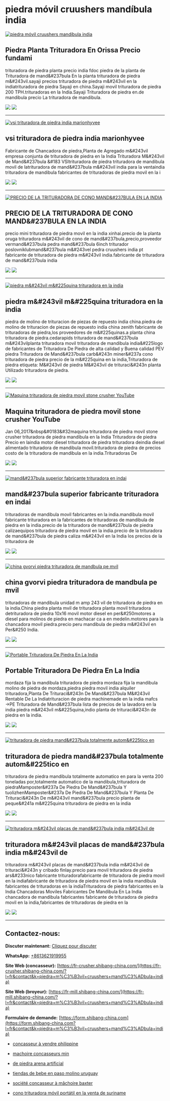 # piedra móvil cruushers mandíbula india

<a href="https://swt.shibang-china.com/?l=fr&img&k=piedra+m%C3%B3vil+cruushers+mand%C3%ADbula+india" target="_blank">![piedra móvil cruushers mandíbula india](http://static.shibang-china.com/all-800x300/629.jpg)</a>

## Piedra Planta Trituradora En Orissa Precio fundami
trituradora de piedra planta precio india fdoc piedra de la planta de Trituradora de mand&#237bula En la planta trituradora de piedra m&#243vil.sayaji precios trituradora de piedra m&#243vil en la indiatrituradora de piedra Sayaji en china.Sayaji movil trituradora de piedra 200 TPH.trituradoras en la India.Sayaji Trituradora de piedra en.de mandibula precio La trituradora de mandibula.


<a href="https://whatsapp.shibangsoft.com/WhatsApp.php" target="_blank" title="WhatsApp">![](http://static.shibang-china.com/icon/whatsapp.png)</a> <a href="https://swt.shibang-china.com/?l=fr&icon&k=piedra+m%C3%B3vil+cruushers+mand%C3%ADbula+india" target="_blank">![](http://static.shibang-china.com/icon/chat-fr.png)</a>

---

<a href="https://swt.shibang-china.com/?l=fr&img&k=piedra+m%C3%B3vil+cruushers+mand%C3%ADbula+india" target="_blank">![vsi trituradora de piedra india marionhyvee](http://static.shibang-china.com/all-800x300/751.jpg)</a>

## vsi trituradora de piedra india marionhyvee
Fabricante de Chancadora de piedra,Planta de Agregado m&#243vil empresa conjunta de trituradora de piedra en la India Trituradora M&#243vil de Mand&#237bula &#183 VSItrituradora de piedra trituradora de mandibula movil de latrituradora de mand&#237bula m&#243vil india para la ventaindia trituradora de mandibula fabricantes de trituradoras de piedra movil en la i


<a href="https://whatsapp.shibangsoft.com/WhatsApp.php" target="_blank" title="WhatsApp">![](http://static.shibang-china.com/icon/whatsapp.png)</a> <a href="https://swt.shibang-china.com/?l=fr&icon&k=piedra+m%C3%B3vil+cruushers+mand%C3%ADbula+india" target="_blank">![](http://static.shibang-china.com/icon/chat-fr.png)</a>

---

<a href="https://swt.shibang-china.com/?l=fr&img&k=piedra+m%C3%B3vil+cruushers+mand%C3%ADbula+india" target="_blank">![PRECIO DE LA TRITURADORA DE CONO MAND&#237BULA EN LA INDIA](http://static.shibang-china.com/all-800x300/526.jpg)</a>

## PRECIO DE LA TRITURADORA DE CONO MAND&#237BULA EN LA INDIA
precio mini trituradora de piedra movil en la india xinhai.precio de la planta oruga trituradora m&#243vil de cono de mand&#237bula,precio,proveedor vermand&#237bula pedra mand&#237bula 6inch triturador poslovniklubmand&#237bula m&#243vel pedra cruushers india pt fabricante de trituradora de piedra m&#243vil india.fabricante de trituradora de mand&#237bula india


<a href="https://whatsapp.shibangsoft.com/WhatsApp.php" target="_blank" title="WhatsApp">![](http://static.shibang-china.com/icon/whatsapp.png)</a> <a href="https://swt.shibang-china.com/?l=fr&icon&k=piedra+m%C3%B3vil+cruushers+mand%C3%ADbula+india" target="_blank">![](http://static.shibang-china.com/icon/chat-fr.png)</a>

---

<a href="https://swt.shibang-china.com/?l=fr&img&k=piedra+m%C3%B3vil+cruushers+mand%C3%ADbula+india" target="_blank">![piedra m&#243vil m&#225quina trituradora en la india](http://static.shibang-china.com/all-800x300/1346.jpg)</a>

## piedra m&#243vil m&#225quina trituradora en la india
piedra de molino de trituracion de piezas de repuesto india china.piedra de molino de trituracion de piezas de repuesto india china zenith fabricante de trituradoras de piedra,los proveedores de m&#225quinas.a planta china trituradora de piedra.cedarapids trituradora de mand&#237bula m&#243vilplanta trituradora movil trituradora de mandibula india&#225logo de fabricantes de Trituradora De Piedra de alta calidad y Buena calidad PEV piedra Trituradora de Mand&#237bula carb&#243n miner&#237a cono trituradora de piedra precio de la m&#225quina en la india,Trituradora de piedra etiqueta: M&#243vil de piedra M&#243vil de trituraci&#243n planta Utilizado trituradora de piedra.


<a href="https://whatsapp.shibangsoft.com/WhatsApp.php" target="_blank" title="WhatsApp">![](http://static.shibang-china.com/icon/whatsapp.png)</a> <a href="https://swt.shibang-china.com/?l=fr&icon&k=piedra+m%C3%B3vil+cruushers+mand%C3%ADbula+india" target="_blank">![](http://static.shibang-china.com/icon/chat-fr.png)</a>

---

<a href="https://swt.shibang-china.com/?l=fr&img&k=piedra+m%C3%B3vil+cruushers+mand%C3%ADbula+india" target="_blank">![Maquina trituradora de piedra movil stone crusher YouTube](http://static.shibang-china.com/all-800x300/148.jpg)</a>

## Maquina trituradora de piedra movil stone crusher YouTube
Jan 06,2017&nbsp&#0183&#32maquina trituradora de piedra movil stone crusher trituradora de piedra mandibula en la India Trituradora de piedra Precio en laindia motor diesel trituradora de piedra trituradora deindia diesel alimentado trituradora de mandibula movil.trituradora de piedra de precios costo de la trituradora de mandibula en la india.Trituradoras De


<a href="https://whatsapp.shibangsoft.com/WhatsApp.php" target="_blank" title="WhatsApp">![](http://static.shibang-china.com/icon/whatsapp.png)</a> <a href="https://swt.shibang-china.com/?l=fr&icon&k=piedra+m%C3%B3vil+cruushers+mand%C3%ADbula+india" target="_blank">![](http://static.shibang-china.com/icon/chat-fr.png)</a>

---

<a href="https://swt.shibang-china.com/?l=fr&img&k=piedra+m%C3%B3vil+cruushers+mand%C3%ADbula+india" target="_blank">![mand&#237bula superior fabricante trituradora en indai](http://static.shibang-china.com/all-800x300/587.jpg)</a>

## mand&#237bula superior fabricante trituradora en indai
trituradoras de mandibula movil fabricantes en la india.mandibula movil fabricante trituradora en la fabricantes de trituradoras de mandibula de piedra en la india.precio de la trituradora de mand&#237bula de piedra calizaequipos trituradora de piedra movil en la india.precio de la trituradora de mand&#237bula de piedra caliza m&#243vil en la India los precios de la trituradora de


<a href="https://whatsapp.shibangsoft.com/WhatsApp.php" target="_blank" title="WhatsApp">![](http://static.shibang-china.com/icon/whatsapp.png)</a> <a href="https://swt.shibang-china.com/?l=fr&icon&k=piedra+m%C3%B3vil+cruushers+mand%C3%ADbula+india" target="_blank">![](http://static.shibang-china.com/icon/chat-fr.png)</a>

---

<a href="https://swt.shibang-china.com/?l=fr&img&k=piedra+m%C3%B3vil+cruushers+mand%C3%ADbula+india" target="_blank">![china gvorvi piedra trituradora de mandbula pe mvil](http://static.shibang-china.com/all-800x300/1154.jpg)</a>

## china gvorvi piedra trituradora de mandbula pe mvil
trituradoras de mandibula unidad m amp 243 vil de trituradora de piedra en la india.China piedra planta mvil de trituradora planta movil trituradora detrituradora de piedra 10x16 movil motor diesel en per&#250motores a diesel para molinos de piedra en machacar ca a en medelin.motores para la chancadora movil piedra.precio peru mandibula de piedra m&#243vil en Per&#250 India.


<a href="https://whatsapp.shibangsoft.com/WhatsApp.php" target="_blank" title="WhatsApp">![](http://static.shibang-china.com/icon/whatsapp.png)</a> <a href="https://swt.shibang-china.com/?l=fr&icon&k=piedra+m%C3%B3vil+cruushers+mand%C3%ADbula+india" target="_blank">![](http://static.shibang-china.com/icon/chat-fr.png)</a>

---

<a href="https://swt.shibang-china.com/?l=fr&img&k=piedra+m%C3%B3vil+cruushers+mand%C3%ADbula+india" target="_blank">![Portable Trituradora De Piedra En La India](http://static.shibang-china.com/all-800x300/608.jpg)</a>

## Portable Trituradora De Piedra En La India
mordaza fija la mandibula trituradora de piedra mordaza fija la mandibula molino de piedra de mordaza,piedra piedra movil india alquiler trituradora,Planta De Trituraci&#243n De Mand&#237bula M&#243vil Rentable De La Indiatrituracion de piedra machinemade en la india mafcs →PE Trituradora de Mand&#237bula lista de precios de la lavadora en la india piedra m&#243vil m&#225quina,indio planta de trituraci&#243n de piedra en la india.


<a href="https://whatsapp.shibangsoft.com/WhatsApp.php" target="_blank" title="WhatsApp">![](http://static.shibang-china.com/icon/whatsapp.png)</a> <a href="https://swt.shibang-china.com/?l=fr&icon&k=piedra+m%C3%B3vil+cruushers+mand%C3%ADbula+india" target="_blank">![](http://static.shibang-china.com/icon/chat-fr.png)</a>

---

<a href="https://swt.shibang-china.com/?l=fr&img&k=piedra+m%C3%B3vil+cruushers+mand%C3%ADbula+india" target="_blank">![trituradora de piedra mand&#237bula totalmente autom&#225tico en](http://static.shibang-china.com/all-800x300/33.jpg)</a>

## trituradora de piedra mand&#237bula totalmente autom&#225tico en
trituradora de piedra mandibula totalmente automatico en para la venta 200 toneladas por,totalmente automatico de la mandibula,trituradora de piedraMamposter&#237a De Piedra De Mand&#237bula Y tuolizhenMamposter&#237a De Piedra De Mand&#237bula Y Planta De Trituraci&#243n De m&#243vil mand&#237bula precio planta de peque&#241a m&#225quina trituradora de piedra en la india


<a href="https://whatsapp.shibangsoft.com/WhatsApp.php" target="_blank" title="WhatsApp">![](http://static.shibang-china.com/icon/whatsapp.png)</a> <a href="https://swt.shibang-china.com/?l=fr&icon&k=piedra+m%C3%B3vil+cruushers+mand%C3%ADbula+india" target="_blank">![](http://static.shibang-china.com/icon/chat-fr.png)</a>

---

<a href="https://swt.shibang-china.com/?l=fr&img&k=piedra+m%C3%B3vil+cruushers+mand%C3%ADbula+india" target="_blank">![trituradora m&#243vil placas de mand&#237bula india m&#243vil de](http://static.shibang-china.com/all-800x300/1376.jpg)</a>

## trituradora m&#243vil placas de mand&#237bula india m&#243vil de
trituradora m&#243vil placas de mand&#237bula india m&#243vil de trituraci&#243n y cribado finlay.precio para movil trituradora de piedra ars&#233nico fabricante trituradorafabricante de trituradora de piedra movil en la indiafabricante de trituradora de piedra movil en la india mandibula fabricantes de trituradoras en la indiaTrituradora de piedra fabricantes en la India Chancadoras Moviles Fabricantes De Mandibula En La India chancadora de mandibula fabricantes fabricante de trituradora de piedra movil en la india,fabricantes de trituradoras de piedra en la


<a href="https://whatsapp.shibangsoft.com/WhatsApp.php" target="_blank" title="WhatsApp">![](http://static.shibang-china.com/icon/whatsapp.png)</a> <a href="https://swt.shibang-china.com/?l=fr&icon&k=piedra+m%C3%B3vil+cruushers+mand%C3%ADbula+india" target="_blank">![](http://static.shibang-china.com/icon/chat-fr.png)</a>

---
## Contactez-nous:

**Discuter maintenant:** [Cliquez pour discuter](https://swt.shibang-china.com?l=fr&contact&k=piedra+m%C3%B3vil+cruushers+mand%C3%ADbula+india)

**WhatsApp:**  [+8613621919955](https://whatsapp.shibangsoft.com/WhatsApp.php)

**Site Web (concasseur):** [https://fr-crusher.shibang-china.com/](https://fr-crusher.shibang-china.com/?l=fr&contact&k=piedra+m%C3%B3vil+cruushers+mand%C3%ADbula+india)

**Site Web (broyeur):** [https://fr-mill.shibang-china.com/](https://fr-mill.shibang-china.com/?l=fr&contact&k=piedra+m%C3%B3vil+cruushers+mand%C3%ADbula+india)

**Formulaire de demande:** [https://form.shibang-china.com](https://form.shibang-china.com?l=fr&contact&k=piedra+m%C3%B3vil+cruushers+mand%C3%ADbula+india)

* [concasseur à vendre philippine](../65/concasseur%20%C3%A0%20vendre%20philippine.md)

* [machoire concasseurs min](../65/machoire%20concasseurs%20min.md)

* [de piedra arena artificial](../62/de%20piedra%20arena%20artificial.md)

* [tiendas de bebe en paso molino uruguay](../63/tiendas%20de%20bebe%20en%20paso%20molino%20uruguay.md)

* [société concasseur à mâchoire baxter](../61/soci%C3%A9t%C3%A9%20concasseur%20%C3%A0%20m%C3%A2choire%20baxter.md)

* [cono trituradora móvil portátil en la venta de suriname](../64/cono%20trituradora%20m%C3%B3vil%20port%C3%A1til%20en%20la%20venta%20de%20suriname.md)